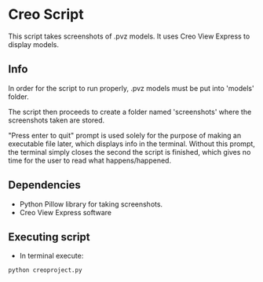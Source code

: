 # Creo Script

This script takes screenshots of .pvz models. It uses Creo View Express to display models.   

## Info

In order for the script to run properly, .pvz models must be put into 'models' folder. 

The script then proceeds to create a folder named 'screenshots' where the screenshots taken are stored. 

"Press enter to quit" prompt is used solely for the purpose of making an executable file later, which displays info in the terminal.
Without this prompt, the terminal simply closes the second the script is finished, which gives no time for the user to read what happens/happened.

## Dependencies

* Python Pillow library for taking screenshots.
* Creo View Express software

## Executing script

* In terminal execute:
```
python creoproject.py
```
